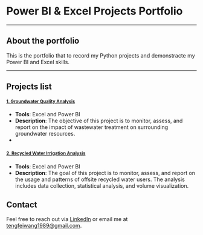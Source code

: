 # Power BI & Excel Projects Portfolio

---

## About the portfolio

This is the portfolio that to record my Python projects and demonstracte my Power BI and Excel skills.

---

## Projects list

#### [<small>1. Groundwater Quality Analysis</small>](https://github.com/ttfwang/PortfolioProjects_PowerBI-Excel/tree/main/1.%20Groundwater%20Quality%20Analysis)
- **Tools**: Excel and Power BI
- **Description**: The objective of this project is to monitor, assess, and report on the impact of wastewater treatment on surrounding groundwater resources.
- 
#### [<small>2. Recycled Water Irrigation Analysis</small>](https://github.com/ttfwang/PortfolioProjects_PowerBI-Excel/tree/main/2.%20Recycled%20Water%20Irrigation%20Analysis#recycled-water-irrigation-analysis)
- **Tools**: Excel and Power BI
- **Description**: The goal of this project is to monitor, assess, and report on the usage and patterns of offsite recycled water users. The analysis includes data collection, statistical analysis, and volume visualization.


## Contact

Feel free to reach out via [LinkedIn](https://www.linkedin.com/in/tengfei-wang) or email me at tengfeiwang1989@gmail.com.
